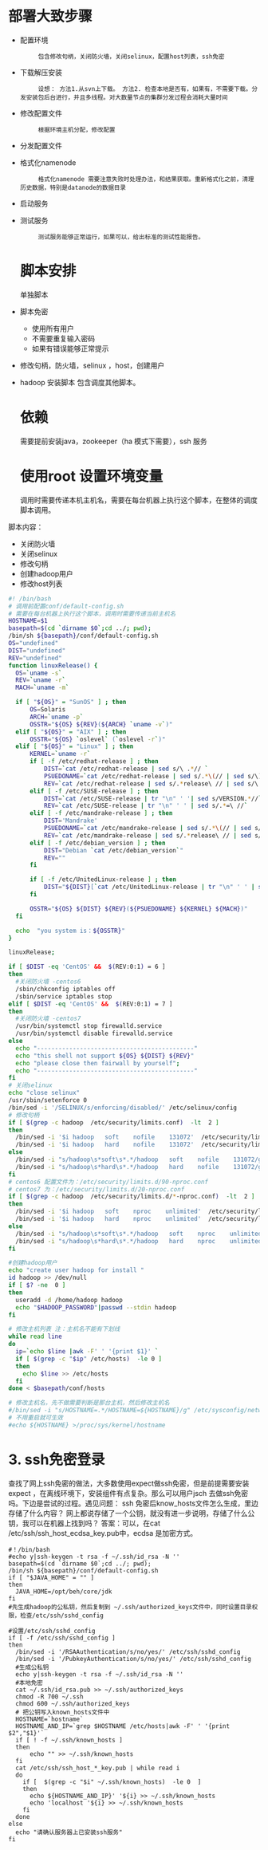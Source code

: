 # 部署大致步骤

* 配置环境

  ```
       包含修改句柄，关闭防火墙，关闭selinux，配置host列表，ssh免密
  ```

* 下载解压安装

  ```
       设想： 方法1.从svn上下载。 方法2. 检查本地是否有，如果有，不需要下载。分发安装包后台进行，并且多线程。对大数量节点的集群分发过程会消耗大量时间
  ```

* 修改配置文件

  ```
       根据环境主机分配，修改配置
  ```

* 分发配置文件

* 格式化namenode

  ```
       格式化namenode 需要注意失败时处理办法，和结果获取。重新格式化之前，清理历史数据，特别是datanode的数据目录
  ```

* 启动服务

* 测试服务

  ```
       测试服务能够正常运行，如果可以，给出标准的测试性能报告。
  ```

  # 脚本安排

  单独脚本

* 脚本免密

  * 使用所有用户
  * 不需要重复输入密码
  * 如果有错误能够正常提示

* 修改句柄，防火墙，selinux ，host，创建用户

* hadoop 安装脚本 包含调度其他脚本。

  # 依赖

  需要提前安装java，zookeeper（ha 模式下需要），ssh 服务

  # 使用root 设置环境变量

  调用时需要传递本机主机名，需要在每台机器上执行这个脚本，在整体的调度脚本调用。

脚本内容：

* 关闭防火墙
* 关闭selinux
* 修改句柄
* 创建hadoop用户
* 修改host列表

```bash
#! /bin/bash
# 调用前配置conf/default-config.sh
# 需要在每台机器上执行这个脚本，调用时需要传递当前主机名
HOSTNAME=$1
basepath=$(cd `dirname $0`;cd ../; pwd);
/bin/sh ${basepath}/conf/default-config.sh
OS="undefined"
DIST="undefined"
REV="undefined"
function linuxRelease() {
  OS=`uname -s`
  REV=`uname -r`
  MACH=`uname -m`

  if [ "${OS}" = "SunOS" ] ; then
      OS=Solaris
      ARCH=`uname -p`
      OSSTR="${OS} ${REV}(${ARCH} `uname -v`)"
  elif [ "${OS}" = "AIX" ] ; then
      OSSTR="${OS} `oslevel` (`oslevel -r`)"
  elif [ "${OS}" = "Linux" ] ; then
      KERNEL=`uname -r`
      if [ -f /etc/redhat-release ] ; then
          DIST=`cat /etc/redhat-release | sed s/\ .*// `
          PSUEDONAME=`cat /etc/redhat-release | sed s/.*\(// | sed s/\)//`
          REV=`cat /etc/redhat-release | sed s/.*release\ // | sed s/\ .*//`
      elif [ -f /etc/SUSE-release ] ; then
          DIST=`cat /etc/SUSE-release | tr "\n" ' '| sed s/VERSION.*//`
          REV=`cat /etc/SUSE-release | tr "\n" ' ' | sed s/.*=\ //`
      elif [ -f /etc/mandrake-release ] ; then
          DIST='Mandrake'
          PSUEDONAME=`cat /etc/mandrake-release | sed s/.*\(// | sed s/\)//`
          REV=`cat /etc/mandrake-release | sed s/.*release\ // | sed s/\ .*//`
      elif [ -f /etc/debian_version ] ; then
          DIST="Debian `cat /etc/debian_version`"
          REV=""
      fi

      if [ -f /etc/UnitedLinux-release ] ; then
          DIST="${DIST}[`cat /etc/UnitedLinux-release | tr "\n" ' ' | sed s/VERSION.*//`]"
      fi

      OSSTR="${OS} ${DIST} ${REV}(${PSUEDONAME} ${KERNEL} ${MACH})"
  fi

  echo  "you system is：${OSSTR}"
}

linuxRelease;

if [ $DIST -eq 'CentOS' &&  $(REV:0:1) = 6 ]
then
  #关闭防火墙 -centos6
  /sbin/chkconfig iptables off
  /sbin/service iptables stop
elif [ $DIST -eq 'CentOS' &&  $(REV:0:1) = 7 ]
then
  #关闭防火墙 -centos7
  /usr/bin/systemctl stop firewalld.service
  /usr/bin/systemctl disable firewalld.service
else
  echo "--------------------------------------------"
  echo "this shell not support ${OS} ${DIST} ${REV}"
  echo "please close then fairwall by yourself";
  echo "--------------------------------------------"
fi
# 关闭selinux
echo "close selinux"
/usr/sbin/setenforce 0
/bin/sed -i '/SELINUX/s/enforcing/disabled/' /etc/selinux/config
# 修改句柄
if [ $(grep -c hadoop  /etc/security/limits.conf)  -lt  2 ]
then
  /bin/sed -i '$i hadoop   soft    nofile    131072'  /etc/security/limits.conf
  /bin/sed -i '$i hadoop   hard    nofile    131072'  /etc/security/limits.conf
else
  /bin/sed -i "s/hadoop\s*soft\s*.*/hadoop   soft    nofile    131072/g" /etc/security/limits.conf
  /bin/sed -i "s/hadoop\s*hard\s*.*/hadoop   hard    nofile    131072/g" /etc/security/limits.conf
fi
# centos6 配置文件为：/etc/security/limits.d/90-nproc.conf
# centos7 为：/etc/security/limits.d/20-nproc.conf
if [ $(grep -c hadoop  /etc/security/limits.d/*-nproc.conf)  -lt  2 ]
then
  /bin/sed -i '$i hadoop   soft    nproc    unlimited'  /etc/security/limits.d/*-nproc.conf
  /bin/sed -i '$i hadoop   hard    nproc    unlimited'  /etc/security/limits.d/*-nproc.conf
else
  /bin/sed -i "s/hadoop\s*soft\s*.*/hadoop   soft    nproc    unlimited/g" /etc/security/limits.d/*-nproc.conf
  /bin/sed -i "s/hadoop\s*hard\s*.*/hadoop   hard    nproc    unlimited/g" /etc/security/limits.d/*-nproc.conf
fi

#创建hadoop用户
echo "create user hadoop for install "
id hadoop >> /dev/null
if [ $? -ne  0 ]
then
  useradd -d /home/hadoop hadoop
  echo "$HADOOP_PASSWORD"|passwd --stdin hadoop
fi

# 修改主机列表 注：主机名不能有下划线
while read line
do
  ip=`echo $line |awk -F' ' '{print $1}' `
  if [ $(grep -c "$ip" /etc/hosts)  -le 0 ]
  then
    echo $line >> /etc/hosts
  fi
done < $basepath/conf/hosts

# 修改主机名，先不做需要判断是那台主机，然后修改主机名
#/bin/sed -i "s/HOSTNAME=.*/HOSTNAME=${HOSTNAME}/g" /etc/sysconfig/network
# 不用重启就可生效
#echo ${HOSTNAME} >/proc/sys/kernel/hostname
```

# 3. ssh免密登录

查找了网上ssh免密的做法，大多数使用expect做ssh免密，但是前提需要安装expect ，在离线环境下，安装组件有点复杂。那么可以用户jsch 去做ssh免密吗。下边是尝试的过程。遇见问题： ssh 免密后know\_hosts文件怎么生成，里边存储了什么内容？ 网上都说存储了一个公钥，就没有进一步说明，存储了什么公钥，我可以在机器上找到吗？ 答案：可以，在cat /etc/ssh/ssh\_host\_ecdsa\_key.pub中，ecdsa 是加密方式。

    #！/bin/bash
    #echo y|ssh-keygen -t rsa -f ~/.ssh/id_rsa -N ''
    basepath=$(cd `dirname $0`;cd ../; pwd);
    /bin/sh ${basepath}/conf/default-config.sh
    if [ "$JAVA_HOME" = "" ]
    then
      JAVA_HOME=/opt/beh/core/jdk
    fi
    #先生成hadoop的公私钥，然后复制到 ~/.ssh/authorized_keys文件中，同时设置目录权限，检查/etc/ssh/sshd_config

    #设置/etc/ssh/sshd_config
    if [ -f /etc/ssh/sshd_config ]
    then
      /bin/sed -i '/RSAAuthentication/s/no/yes/' /etc/ssh/sshd_config
      /bin/sed -i '/PubkeyAuthentication/s/no/yes/' /etc/ssh/sshd_config
      #生成公私钥
      echo y|ssh-keygen -t rsa -f ~/.ssh/id_rsa -N ''
      #本地免密
      cat ~/.ssh/id_rsa.pub >> ~/.ssh/authorized_keys
      chmod -R 700 ~/.ssh
      chmod 600 ~/.ssh/authorized_keys
      # 把公钥写入known_hosts文件中
      HOSTNAME=`hostname`
      HOSTNAME_AND_IP=`grep $HOSTNAME /etc/hosts|awk -F' ' '{print $2","$1}'`
      if [ ! -f ~/.ssh/known_hosts ]
      then
          echo "" >> ~/.ssh/known_hosts
      fi
      cat /etc/ssh/ssh_host_*_key.pub | while read i
      do
        if [  $(grep -c "$i" ~/.ssh/known_hosts)  -le 0  ]
        then
          echo ${HOSTNAME_AND_IP}' '${i} >> ~/.ssh/known_hosts
          echo 'localhost '${i} >> ~/.ssh/known_hosts
        fi
      done
    else
      echo "请确认服务器上已安装ssh服务"
    fi



